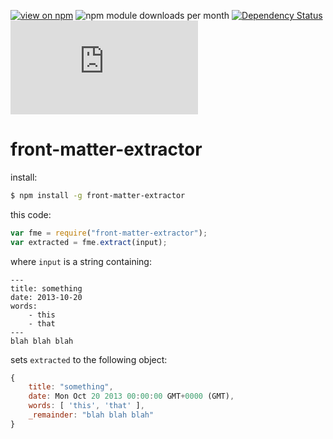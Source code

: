 [![view on npm](http://img.shields.io/npm/v/front-matter-extractor.svg)](https://www.npmjs.org/package/front-matter-extractor)
![npm module downloads per month](http://img.shields.io/npm/dm/front-matter-extractor.svg)
[![Dependency Status](https://david-dm.org/75lb/front-matter-extractor.png)](https://david-dm.org/75lb/front-matter-extractor)
![Analytics](https://ga-beacon.appspot.com/UA-27725889-18/front-matter-extractor/README.md?pixel)

front-matter-extractor
======================
install: 
```sh
$ npm install -g front-matter-extractor
```

this code:

```js
var fme = require("front-matter-extractor");
var extracted = fme.extract(input);
```
where `input` is a string containing:

    ---
    title: something
    date: 2013-10-20
    words:
        - this
        - that
    ---
    blah blah blah

sets `extracted` to the following object:

```js
{
    title: "something",
    date: Mon Oct 20 2013 00:00:00 GMT+0000 (GMT),
    words: [ 'this', 'that' ],
    _remainder: "blah blah blah"
}
```
